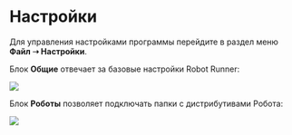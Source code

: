 # Настройки

Для управления настройками программы перейдите в раздел меню **Файл ➝ Настройки**.

Блок **Общие** отвечает за базовые настройки Robot Runner:

![](<../../.gitbook/assets/image (837).png>)

Блок **Роботы** позволяет подключать папки с дистрибутивами Робота:

![](<../../.gitbook/assets/image (823).png>)
